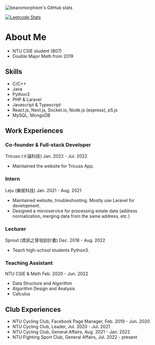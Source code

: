 ![bearomorphism's GitHub stats](https://github-readme-stats.vercel.app/api?username=bearomorphism&show_icons=true&theme=radical)

[![Leetcode Stats](https://leetcard.jacoblin.cool/Mrbear666)](https://leetcode.com/Mrbear666/)

# About Me

* NTU CSIE student (B07)
* Double Major Math from 2019

## Skills

* C/C++
* Java
* Python3
* PHP & Laravel
* Javascript & Typescript
* React.js, Next.js, Socket.io, Node.js (express), p5.js
* MySQL, MongoDB

## Work Experiences

### Co-founder & Full-stack Developer

Tricuss (十論科技) Jan. 2022 - Jul. 2022

* Maintained the website for Tricuss App.

### Intern

Leju (樂居科技) Jan. 2021 - Aug. 2021

* Maintained website, troubleshooting. Mostly use Laravel for development.
* Designed a microservice for processing estate data (address normalization, merging data from the same address, etc.)

### Lecturer

Sprout (資訊之芽培訓計畫) Dec. 2018 - Aug. 2022

* Teach high-school students Python3.

### Teaching Assistant

NTU CSIE & Math Feb. 2020 - Jun. 2022

* Data Structure and Algorithm
* Algorithm Design and Analysis
* Calculus

## Club Experiences

* NTU Cycling Club, Facebook Page Manager, Feb. 2019 - Jun. 2020
* NTU Cycling Club, Leader, Jul. 2020 - Jul. 2021
* NTU Cycling Club, General Affairs, Aug. 2021 - Jan. 2022
* NTU Fighting Sport Club, General Affairs, Jul. 2022 - present
